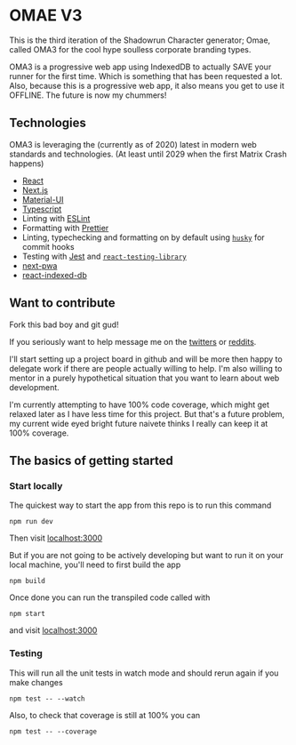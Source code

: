 # OMAE V3

This is the third iteration of the Shadowrun Character generator; Omae, called OMA3 for the cool hype soulless corporate branding types.

OMA3 is a progressive web app using IndexedDB to actually SAVE your runner for the first time. Which is something that has been requested a lot. Also, because this is a progressive web app, it also means you get to use it OFFLINE. The future is now my chummers!

## Technologies

OMA3 is leveraging the (currently as of 2020) latest in modern web standards and technologies. (At least until 2029 when the first Matrix Crash happens)

- [React](https://reactjs.org/)
- [Next.js](https://nextjs.org/)
- [Material-UI](https://material-ui.com/)
- [Typescript](https://www.typescriptlang.org/)
- Linting with [ESLint](https://eslint.org/)
- Formatting with [Prettier](https://prettier.io/)
- Linting, typechecking and formatting on by default using [`husky`](https://github.com/typicode/husky) for commit hooks
- Testing with [Jest](https://jestjs.io/) and [`react-testing-library`](https://testing-library.com/docs/react-testing-library/intro)
- [next-pwa](https://github.com/shadowwalker/next-pwa#readme)
- [react-indexed-db](https://github.com/assuncaocharles/react-indexed-db)

## Want to contribute

Fork this bad boy and git gud!

If you seriously want to help message me on the [twitters](https://twitter.com/dethstrobe) or [reddits](https://www.reddit.com/user/dethstrobe).

I'll start setting up a project board in github and will be more then happy to delegate work if there are people actually willing to help. I'm also willing to mentor in a purely hypothetical situation that you want to learn about web development.

I'm currently attempting to have 100% code coverage, which might get relaxed later as I have less time for this project. But that's a future problem, my current wide eyed bright future naivete thinks I really can keep it at 100% coverage.

## The basics of getting started

### Start locally

The quickest way to start the app from this repo is to run this command

```
npm run dev
```

Then visit [localhost:3000](http://localhost:3000/)

But if you are not going to be actively developing but want to run it on your local machine, you'll need to first build the app

```
npm build
```

Once done you can run the transpiled code called with

```
npm start
```

and visit [localhost:3000](http://localhost:3000/)

### Testing

This will run all the unit tests in watch mode and should rerun again if you make changes

```
npm test -- --watch
```

Also, to check that coverage is still at 100% you can

```
npm test -- --coverage
```
